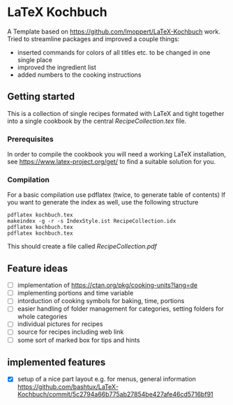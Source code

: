 # LaTeX Kochbuch
A Template based on https://github.com/lmoppert/LaTeX-Kochbuch work.
Tried to streamline packages and improved a couple things:
- inserted commands for colors of all titles etc. to be changed in one single place
- improved the ingredient list
- added numbers to the cooking instructions

## Getting started
This is a collection of single recipes formated with LaTeX and tight together into a single cookbook by the central *RecipeCollection.tex* file.

### Prerequisites
In order to compile the cookbook you will need a working LaTeX installation, see https://www.latex-project.org/get/ to find a suitable solution for you.

### Compilation
For a basic compilation use pdflatex (twice, to generate table of contents)
If you want to generate the index as well, use the following structure
```
pdflatex kochbuch.tex
makeindex -g -r -s IndexStyle.ist RecipeCollection.idx
pdflatex kochbuch.tex
pdflatex kochbuch.tex
```
This should create a file called *RecipeCollection.pdf*

## Feature ideas
- [ ] implementation of https://ctan.org/pkg/cooking-units?lang=de
- [ ] implementing portions and time variable
- [ ] intorduction of cooking symbols for baking, time, portions
- [ ] easier handling of folder management for categories, setting folders for whole categories
- [ ] individual pictures for recipes
- [ ] source for recipes including web link
- [ ] some sort of marked box for tips and hints

## implemented features

- [x] setup of a nice part layout e.g. for menus, general information https://github.com/bashtux/LaTeX-Kochbuch/commit/5c2794a66b775ab27854be427afe46cd5716bf91

